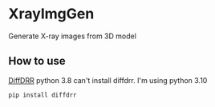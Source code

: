 # XrayImgGen
Generate X-ray images from 3D model

## How to use
[DiffDRR](https://github.com/eigenvivek/DiffDRR)
python 3.8 can't install diffdrr. I'm using python 3.10
```shell
pip install diffdrr
```
